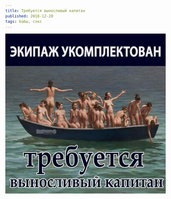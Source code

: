 ```yaml
---
title: Требуется выносливый капитан
published: 2018-12-20
tags: бабы, сэкс
---
```


![](/content/2018-12-20-boat.jpeg)

